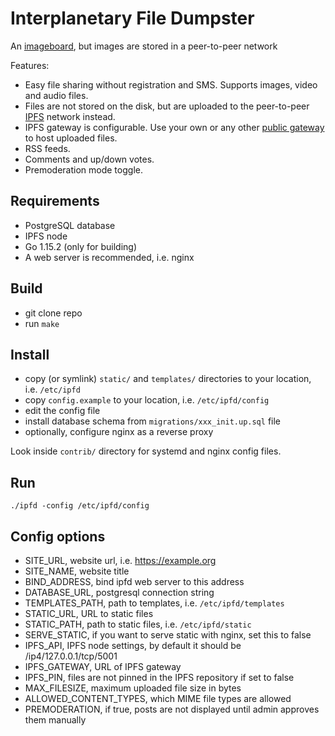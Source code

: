 # Interplanetary File Dumpster

An [imageboard](https://en.wikipedia.org/wiki/Imageboard), but images are stored in a peer-to-peer network

Features:

- Easy file sharing without registration and SMS. Supports images, video and audio files.
- Files are not stored on the disk, but are uploaded to the peer-to-peer [IPFS](https://ipfs.io) network instead.
- IPFS gateway is configurable. Use your own or any other [public gateway](https://ipfs.github.io/public-gateway-checker/) to host uploaded files.
- RSS feeds.
- Comments and up/down votes.
- Premoderation mode toggle.

## Requirements

- PostgreSQL database
- IPFS node
- Go 1.15.2 (only for building)
- A web server is recommended, i.e. nginx

## Build

- git clone repo
- run `make`

## Install

- copy (or symlink) `static/` and `templates/` directories to your location, i.e. `/etc/ipfd`
- copy `config.example` to your location, i.e. `/etc/ipfd/config`
- edit the config file
- install database schema from `migrations/xxx_init.up.sql` file
- optionally, configure nginx as a reverse proxy

Look inside `contrib/` directory for systemd and nginx config files. 

## Run

`./ipfd -config /etc/ipfd/config`

## Config options

- SITE\_URL, website url, i.e. https://example.org
- SITE\_NAME, website title
- BIND\_ADDRESS, bind ipfd web server to this address
- DATABASE\_URL, postgresql connection string
- TEMPLATES\_PATH, path to templates, i.e. `/etc/ipfd/templates`
- STATIC\_URL, URL to static files
- STATIC\_PATH, path to static files, i.e. `/etc/ipfd/static`
- SERVE\_STATIC, if you want to serve static with nginx, set this to false
- IPFS\_API, IPFS node settings, by default it should be /ip4/127.0.0.1/tcp/5001
- IPFS\_GATEWAY, URL of IPFS gateway
- IPFS\_PIN, files are not pinned in the IPFS repository if set to false
- MAX\_FILESIZE, maximum uploaded file size in bytes
- ALLOWED\_CONTENT\_TYPES, which MIME file types are allowed
- PREMODERATION, if true, posts are not displayed until admin approves them manually
